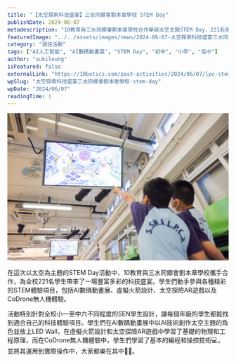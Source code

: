 ```yaml
---
title: "【太空探索科技盛宴】三水同鄉會劉本章學校 STEM Day"
publishDate: 2024-06-07
metadescription: "10教育與三水同鄉會劉本章學校合作舉辦太空主題STEM Day，221名學生參與AI數碼動畫展、虛擬火箭設計、太空探險AR遊戲及CoDrone無人機體驗，學習科技知識。"
featuredImage: "../../assets/images/news/2024-06-07-太空探索科技盛宴三水同鄉會劉本章學校-stem-day/image1.jpg"
category: "過往活動"
tags: ["AI人工智能", "AI數碼動畫展", "STEM Day", "初中", "小學", "高中"]
author: "sukileung"
isFeatured: false
externalLink: "https://10botics.com/past-activities/2024/06/07/lpc-stem-day/"
wpSlug: "太空探索科技盛宴三水同鄉會劉本章學校-stem-day"
wpDate: "2024/06/07"
readingTime: 1
---
```


![](../../assets/images/news/2024-06-07-太空探索科技盛宴三水同鄉會劉本章學校-stem-day/image1.jpg)

在這次以太空為主題的STEM Day活動中，10教育與三水同鄉會劉本章學校攜手合作，為全校221名學生帶來了一場豐富多彩的科技盛宴。學生們動手參與各種精彩的STEM體驗項目，包括AI數碼動畫展、虛擬火箭設計、太空探險AR遊戲以及CoDrone無人機體驗。

活動特別針對全校小一至中六不同程度的SEN學生設計，讓每個年級的學生都能找到適合自己的科技體驗項目。學生們在AI數碼動畫展中以AI技術創作太空主題的角色並放上LED Wall，在虛擬火箭設計和太空探險AR遊戲中學習了基礎的物理和工程原理，而在CoDrone無人機體驗中，學生們學習了基本的編程和操控技術💻，並將其運用到實際操作中，大家都樂在其中👏🎉。